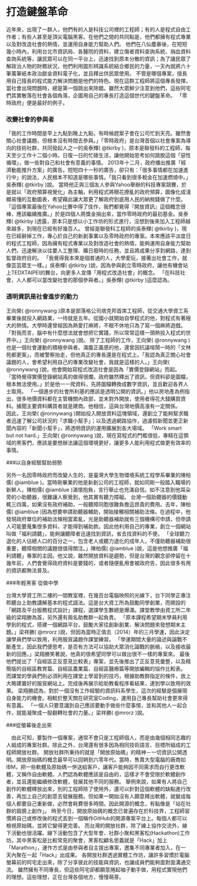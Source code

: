 # 打造鍵盤革命

近年來，出現了一群人，他們有的人是科技公司裡的工程師；有的人是程式自由工作者；有些人甚至是頂尖電腦黑客。在他們之間的共同點是，他們都擁有程式專業以及對改造社會的熱情，並運用自身能力幫助人們。
 他們在八仙塵暴後，在短短幾小時內，利用台北市資訊局、各醫院的資料，建立傷者資料查詢系統、捐血資料查詢系統等，讓民眾可以在同一平台上，迅速找到原本分散的資訊；為了讓民眾了解政治人物的財務狀況，他們利用圖形辨識系統結合鄉民的力量，一天內就將六十筆萬筆紙本政治獻金資料電子化，並且釋出供民眾使用。
 不管是哪個專案，擅長用自己擅長的程式能力解決問題是他們的特色。現在這群工程師將這個專長發揮，當社會出現問題時，總是第一個跳出來除錯。雖然大眾鮮少注意到他們，這些阿宅們其實散落在社會各個角落，企圖用自己的專長打造這個世代的鍵盤革命。
 「零時政府」便是最好的例子。
 
 
### 改變社會的參與者


 
 「我的工作時間是早上九點到晚上九點，有時候趕案子會在公司忙到天亮。雖然會關心社會議題，但根本沒有時間去參與。」「零時政府」是台灣首個以社會專案為導向的技術社群，共同發起人之一的吳泰輝( @tkirby )，原本是聯發科的工程師，每天至少工作十二個小時。日復一日的忙碌生活，讓他開始思考如何跳脫這個「惡性循環」，做一些對自己和社會有意義的事情。
 2013年十二月，政府播出推廣「經濟動能推升方案」的廣告。短短四十一秒的廣告，卻只有：「很多事情都在加速進行中」的說法，人民根本不知道是哪些事情。「我只看到很多稅金在加速燃燒中。」吳泰輝( @tkirby )說。
 當時他正與三個友人參與Yahoo舉辦的科技專案競賽，於是就以「政府預算視覺化」為主軸，利用程式將眼花撩亂的政府預算，圖像化成淺顯易懂的互動圖表，希望藉此讓大眾更了解政府到底用人民的納稅錢做了什麼。
 「這個專案最後在Yahoo比賽中得了佳作，我們都覺得『開放資訊』這個概念很棒，應該繼續推廣。」於是四個人將獎金捐出來，當作零時政府的最初基金。吳泰輝( @tkirby )透露，原本只是想以小工作坊的形式進行，沒想到後來加入工程師越來越多，到現在已經有好幾百人。 
 曾經是聯發科工程師的吳泰輝( @tkirby )，現在已經辭掉工作，專心於自己的新創事業以及零時政府的專案。本來應該平淡度日的程式工程師，因為擁有程式專業以及對改造社會的熱情，能夠運用自身能力幫助人們，迅速解決以往要人工整理、曠日廢時的任務，並且將成果分享到網路，達到監督政府目的。
 「我覺得我本來是個普通的人，大學愛玩，接著出社會工作，就像芸芸眾生一樣。」吳泰輝( @tkirby )說，因為參與創立零時政府，讓他有機會站上TEDXTAIPEI的舞台，向更多人宣傳「用程式改造社會」的概念。
 「在科技社會，人人都可以當改變社會的那個參與者。」吳泰輝( @tkirby )這麼認為。
 
 
### 透明資訊是社會進步的動力


 
 王向榮( @ronnywang )原本是部落格公司痞克邦首席工程師，從交通大學資工系畢業後就投入網路業，一待就是五年。從國小就開始自學程式的他，對程式有著極大的熱情。大學時還曾經因為熱愛打麻將，不眠不休地只為了寫一個麻將遊戲。
 「對我而言，腦中有什麼想法就會想把它實踐，所以常常這樣一頭熱投入程式的世界中。」王向榮( @ronnywang )說。
 除了工程師的工作，王向榮( @ronnywang )也是一個社會運動的積極參與者。滿腹正義感的他，還曾因抗議喧鬧一時的「文林苑都更案」，而被警察抬走，但他真正的專長還是在程式上。「我認為真正關心社會議題的人，會希望利用自己的專業改變社會，我就是這樣的人。」王向榮( @ronnywang )說，他會開始寫程式改造社會是因為「實價登錄網站」而起。
 「當時覺得實價登錄網站真的做得很爛，政府雖然釋出了資訊，但資料卻是圖檔，根本無法使用。」於是他一一爬資料，先將圖檔轉換成數字資訊，並且歡迎各界人士取用。
 「一個進步的社會所利基的應該是透明公開的資訊。」他以房地產為例指出，很多地價資料都在主管機關內政部，並未對外開放，使用者得花大錢購買資料。據聞主要資料購買者就是建商。他相信，這與台灣地價高漲有一定關係。  
 因此，王向榮( @ronnywang )開始投入開放資料這塊領域，還創立了能夠幫求職者迅速了解公司狀況的「求職小幫手」；以及透過網路協作，過濾假新聞並更正新聞內容的「新聞小幫手」，將透明資訊的運用擴展到各大場域。
 「Work smart but not hard.」王向榮( @ronnywang )說，現在寫程式的門檻很低，專精在這領域的黑客們，應該是要想辦法讓這個環境更好，讓更多人能利用程式做更有效率的事情。
 
 ###以自身經驗幫助弱勢
 
 另外一名因零時政府而改變人生的，是臺灣大學生物環境系統工程學系畢業的陳柏儒( @iamblue )。當時剛畢業的他是新創公司的工程師，就如同剛一般踏入職場的新鮮人，陳柏儒( @iamblue )滿懷抱負，言行舉止也充滿自信。如不注意到他耳朵旁的小助聽器，很難讓人察覺到，他其實有聽力障礙。
 台灣一個助聽器的價錢動輒三四萬，如果沒有政府補助，一般聽障同胞很難負擔這昂貴的費用。去年，陳柏儒( @iamblue )因為想要申請助聽器輔助，開始接觸相關補助法條。在過程中，他發現政府單位的補助法條相當紊亂，光是助聽器補助就有三個機構可申請，但申請人可能要蒐集很多資料，才能得到補助款。因此他利用自己的專業，創立一個網站叫做「福利請聽」，能夠讓聽障者迅速找到資訊，省去找資料的不便。
 「全球聽力退化的人佔總人口的百分之一，包含老人或聽力退化的成年人，不僅助聽器補助很重要，聽障相關的議題很值得關注。」陳柏儒( @iamblue )說，這是他想推廣「福利請聽」專案的主因。他又說，雖然開放資料是趨勢，但是台灣的觀念卻停留在十幾年前，人們會覺得政府資料是要錢的，或者隨便亂用會被政府告，因此很多有用的資訊都無法普及。
 
 ###年輕黑客 從做中學 
 
 台灣大學資工所二樓的一間教室裡，在幾百台電腦映照的光線下，台下同學正專注聆聽台上助教講解基本的程式語法。這是台大資工所為鼓勵同學創業，而開設的「網路及平台服務程式設計」課程，選課學生數總是爆滿。課堂教學由資工所二年級的梁翔勝為首，另外還有兩名助教群一起負責。
 「原本課程希望期末學員利用學到的程式，搭建一個網路平台，鼓勵大家往創新創業、解決問題來發想期末主題。」梁祥勝( @mrorz )說，但因為當時正值去（2014）年的三月學運，因此決定讓學員們學以致用，利用服貿議題作課堂練習。 
 「學運期間大量的論述與論戰不斷產生，因此我們便思考，是否有方法可以協助大眾消化論戰的脈絡，以及接收最新的回應。」梁翔勝笑著說，他真的很希望同學可以做出很不一樣的專案來。
 最後他們提出了「自經區正反意見比較表」專案，並先後推出了正反意見彙整，以及精簡版的自經區教育篇、自經區農業篇、自經區醫療篇等開放編輯的協作比較表。
 而課堂的學員們則必須利用在課堂上學習到的技巧，根據助教群指定的條件，放上大略建置好的服貿網站上。完成後再展示給助教看程序看結果，達到學以致用的效果。
 梁翔勝認為，對於一個沒有工作經驗的資訊科系學生，這次的經驗是個展現自身能力的機會。相較於整天關在研究室Coding，運用自己專長幫助社會更來得有意義。
 「一個人只要意識到自己應該要動手做些什麼事情，並和其他人一起合作，就能凝聚成一股翻轉社會的力量。」梁祥勝( @mrorz )說。
 
 ###從螢幕後走出來
 
 　由此可知，要製作一個專案，通常不會只是工程師個人，而是由幾個相同志趣的人組成的專案社群。除此之外，台灣還有很多因為相同技術語言、目標所組成的工程師開放社群。
 開放社群所秉持的就是「開放原始碼」的精神－一切資訊公開透明。開放原始碼的概念最早可以回朔到六零年代。當時，售賣大型電腦的廠商如IBM，把一些軟體及原始碼一併送給客戶，讓客戶能夠因不同需求而自行更改軟體，又稱作自由軟體。人們認為軟體應該是自由的，這樣才不會受限於軟體創作者，並且還能繼續修改軟體，發展其他不同的服務。
 舉例來說，如果有人將自己創作的軟體釋放出來，別的工程師除了使用外，還可以針對這個軟體的缺點進行改善，再加上自己的創意去發展服務。但如果一開始沒有人願意釋出軟體，就變成每個人都要自己重新做，必然會耗費很多時間。因此開源的概念，有點像是「站在社群的肩膀上創作」。
 時至今日，開放原始碼的概念已普遍存在於科技界，工程師習慣將自己或修改後的程式丟到一個稱作GitHub的開源專案平台上。每個人都可以檢視原始碼，並將它變得更完善。
 而台灣的開放社群，除了線上協作交流外，線下活動也很活躍。線下活動包含了大型年會、社群小聚和黑客松(Hackathon)工作坊。其中黑客松是比較常見的聚會，黑客松顧名思義就是「Hack」加上「Marathon」，運作方式是由參與者自主提出專案，邀集不同專業者加入，在一天內聚在一起「Hack」出成果。
 各開放社群透過實體工作坊，讓許多習慣於電腦螢幕前的阿宅走出來，除了分享彼此的技能與資訊，也讓成員們能夠面對面溝通交流。
 雖然擁有不同專長，但這些阿宅卻都願意捲起袖子動手做，用程式實現他們的理想。這些理想，正在台灣各個地方，慢慢萌芽。
